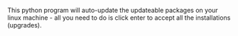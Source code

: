 This python program will auto-update the updateable packages on your linux machine - all you need to do is click enter to accept all the installations (upgrades).
